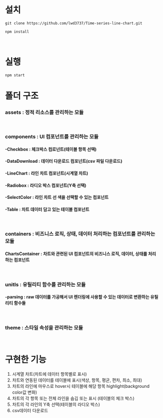 # 설치

```
git clone https://github.com/lwd3737/Time-series-line-chart.git
```

```
npm install
```
<br>

# 실행

```
npm start
```

# 폴더 구조

### assets : 정적 리소스를 관리하는 모듈
<br>

### components : UI 컴포넌트를 관리하는 모듈

#### -Checkbox : 체크박스 컴로넌트(테이블 항목 선택)

#### -DataDownload : 데이터 다운로드 컴포넌트(csv 파일 다운로드)

#### -LineChart : 라인 차트 컴포넌트(시계열 차트)

#### -Radiobox : 라디오 박스 컴포넌트(Y축 선택)

#### -SelectColor : 라인 차트 선 색을 선택할 수 있는 컴포넌트

#### -Table : 차트 데이터 담고 있는 테이블 컴포넌트
<br>

### containers : 비즈니스 로직, 상태, 데이터 처리하는 컴포넌트를 관리하는 모듈

#### ChartsContainer : 차트와 관련된 UI 컴포넌트의 비즈니스 로직, 데이터, 상태를 처리하는 컴포넌트
<br>

### unitls : 유틸리티 함수를 관리하는 모듈

#### -parsing : raw 데이터를 가공해서 UI 렌더링에 사용할 수 있는 데이터로 변환하는 유틸리티 함수들
<br>

### theme : 스타일 속성을 관리하는 모듈
<br>

# 구현한 기능

1. 시계열 차트(차트에 데이터 항목별로 표시)
2. 차트와 연동된 데이터를 테이블에 표시(색상, 항목, 평균, 편차, 최소, 최대)
3. 차트의 라인에 마우스로 hover시 테이블에 해당 항목 highlight(background color값 변화)
4. 차트의 각 항목 또는 전체 라인을 숨김 또는 표시 (테이블의 체크 박스)
5. 차트의 각 라인의 Y축 선택(테이블의 라디오 박스)
6. csv데이터 다운로드
